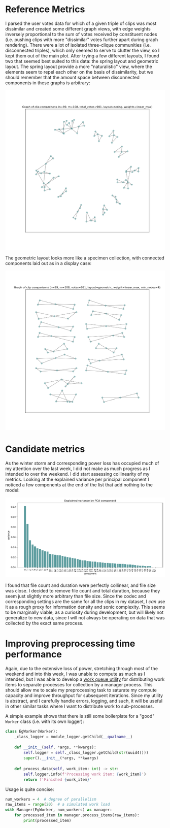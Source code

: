 # Reference Metrics

I parsed the user votes data for which of a given triple of clips was most dissimilar and created some different graph views, with edge weights inversely proportional to the sum of votes received by constituent nodes (i.e. pushing clips with more "dissimilar" votes further apart during graph rendering). There were a lot of isolated three-clique communities (i.e. disconnected triples), which only seemed to serve to clutter the view, so I kept them out of the main plot. After trying a few different layouts, I found two that seemed best suited to this data: the spring layout and geometric layout. The spring layout provide a more "naturalistic" view, where the elements seem to repel each other on the basis of dissimilarity, but we should remember that the amount space between disconnected components in these graphs is arbitrary:

<img src="figs/comp_spring_k42_i5000.png" size=600>

The geometric layout looks more like a specimen collection, with connected components laid out as in a display case:

<img src="figs/comp_geometric_linear_max.png" size=600>

# Candidate metrics

As the winter storm and corresponding power loss has occupied much of my attention over the last week, I did not make as much progress as I intended to over the weekend. I did start assessing collinearity of my metrics. Looking at the explained variance per principal component I noticed a few components at the end of the list that add nothing to the model:

<img src="figs/principal_components_full_pass.png" size=600>

I found that file count and duration were perfectly collinear, and file size was close. I decided to remove file count and total duration, because they seem just slightly more arbitrary than file size. Since the codec and corresponding settings are the same for all the clips in my dataset, I *can* use it as a rough proxy for information density and sonic complexity. This seems to be marginally viable, as a curiosity during development, but will likely not generalize to new data, since I will not always be operating on data that was collected by the exact same process.

# Improving preprocessing time performance

Again, due to the extensive loss of power, stretching through most of the weekend and into this week, I was unable to compute as much as I intended, but I was able to develop a [work queue utility](https://github.com/jhautala/phonemes/blob/main/src/utils/work.py) for distributing work items to separate processes for collection by a manager process. This should allow me to scale my preprocessing task to saturate my compute capacity and improve throughput for subsequent iterations. Since my utility is abstract, and I carefully handle errors, logging, and such, it will be useful in other similar tasks where I want to distribute work to sub-processes.

A simple example shows that there is still some boilerplate for a "good" `Worker` class (i.e. with its own logger):

```python
class EgWorker(Worker):
    _class_logger = module_logger.getChild(__qualname__)

    def __init__(self, *args, **kwargs):
        self.logger = self._class_logger.getChild(str(uuid4()))
        super().__init__(*args, **kwargs)

    def process_data(self, work_item: int) -> str:
        self.logger.info(f'Processing work item: {work_item}')
        return f'Finished {work_item}'
```

Usage is quite concise:

```python
num_workers = 4  # degree of parallelism
raw_items = range(20)  # a simulated work load
with Manager(EgWorker, num_workers) as manager:
    for processed_item in manager.process_items(raw_items):
        print(processed_item)
```